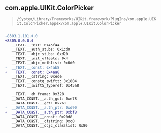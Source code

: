 ## com.apple.UIKit.ColorPicker

> `/System/Library/Frameworks/UIKit.framework/PlugIns/com.apple.UIKit.ColorPicker.appex/com.apple.UIKit.ColorPicker`

```diff

-8303.1.101.0.0
+8305.0.0.0.0
   __TEXT.__text: 0x45f44
   __TEXT.__auth_stubs: 0x1cd0
   __TEXT.__objc_stubs: 0xd20
   __TEXT.__init_offsets: 0x4
   __TEXT.__objc_methlist: 0x6d0
-  __TEXT.__const: 0x4ab8
+  __TEXT.__const: 0x4aa8
   __TEXT.__cstring: 0xede
   __TEXT.__constg_swiftt: 0x1804
   __TEXT.__swift5_typeref: 0x45a8

   __TEXT.__eh_frame: 0x328
   __DATA_CONST.__auth_got: 0xe78
   __DATA_CONST.__got: 0x760
-  __DATA_CONST.__auth_ptr: 0xd90
+  __DATA_CONST.__auth_ptr: 0xbf8
   __DATA_CONST.__const: 0x20d8
   __DATA_CONST.__cfstring: 0xc0
   __DATA_CONST.__objc_classlist: 0x80

```

